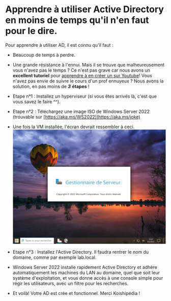 # Apprendre à utiliser Active Directory en moins de temps qu'il n'en faut pour le dire.
Pour apprendre à utiliser AD, il est connu qu'il faut :
* Beaucoup de temps à perdre.
* Une grande résistance à l'ennui.
Mais il se trouve que malheureusement vous n'avez pas le temps ? Ce n'est pas grave car nous avons un **excellent tutoriel** pour [apprendre à en créer un sur Youtube](https://www.youtube.com/watch?v=dQw4w9WgXcQ)!
Vous n'avez pas envie de suivre le cours d'un prof ennuyeux ? Nous avons la solution, en pas moins de ***3*** **étapes** !

* Etape n°1 : Installez un hyperviseur (si vous êtes arrivés là, c'est que vous savez le faire ^^).

* Etape n°2 : Téléchargez une image ISO de Windows Server 2022 (trouvable sur [https://aka.ms/WS2022](https://aka.ms/joke)

* Une fois la VM installée, l'écran devrait ressembler à ceci.
![Capture d'écran de Server 2022](https://github.com/kagarikoishi/koishipedia/blob/master/W2022-3.png)

* Etape n°3 : Installez l'Active Directory. Il faudra rentrer le nom du domaine, comme par exemple lab.local.
* Windows Server 2022 installe rapidement Active Directory et adhère automatiquement les machines du LAN au domaine, quel que soit leur système d'exploitation, et vous donne accès à une console simple pour régir les utilisateurs, avec un filtre pour les recherches.
* Et voilà! Votre AD est crée et fonctionnel. Merci Koishipédia !
